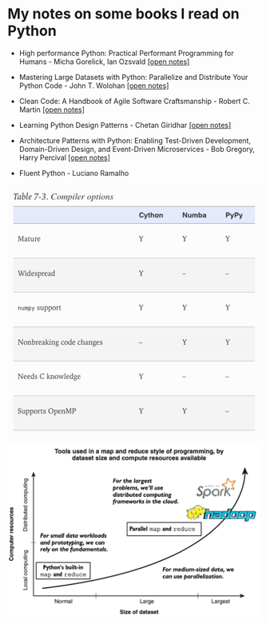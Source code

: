 # My notes on some books I read on Python

- High performance Python: Practical Performant Programming for Humans - Micha Gorelick, Ian Ozsvald [[open notes]](./high-performance-python/notes.md)

- Mastering Large Datasets with Python: Parallelize and Distribute Your Python Code - John T. Wolohan [[open notes]](./master-large-data-python/notes.md)

- Clean Code: A Handbook of Agile Software Craftsmanship - Robert C. Martin [[open notes]](./clean-code/notes.md)

- Learning Python Design Patterns - Chetan Giridhar [[open notes]](./learning-python-design-patterns/notes.md)

- Architecture Patterns with Python: Enabling Test-Driven Development, Domain-Driven Design, and Event-Driven Microservices - Bob Gregory, Harry Percival [[open notes]](./architecture-patterns-python/notes.md)

- Fluent Python - Luciano Ramalho

![compiler_options](high-performance-python/compiler_options.png)

![map_reduce](master-large-data-python/map_reduce.png)